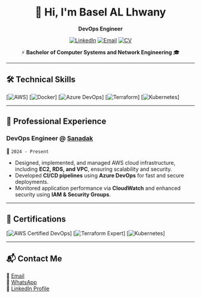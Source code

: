 <div align="center">

  # 👋 Hi, I'm Basel AL Lhwany  
**DevOps Engineer**  


[![LinkedIn](https://img.shields.io/badge/LinkedIn-Basel_Al--lhwany-blue?style=flat&logo=linkedin)](https://www.linkedin.com/in/basel-al-lhwany-45a1b2290/)
[![Email](https://img.shields.io/badge/Email-Basel.lhwany@gmail.com-red?style=flat&logo=gmail)](mailto:Basel.lhwany@gmail.com)
[![CV](https://img.shields.io/badge/View%20My%20CV-Download-00C853?style=flat&logo=googledrive)](https://drive.google.com/file/d/1XLNIH3Ftvv7nSb4j9y6DC9TcDB5wUotx/view?usp=sharing)  

 ⚡ **Bachelor of Computer Systems and Network Engineering** 🎓 

</div>

---

## 🛠️ **Technical Skills**  
[![AWS](https://img.shields.io/badge/AWS-EC2/RDS/CloudWatch-FF9900?logo=amazon-aws)]
[![Docker](https://img.shields.io/badge/Docker-Containerization-2496ED?logo=docker)]
[![Azure DevOps](https://img.shields.io/badge/Azure_DevOps-CI/CD-0078D7?logo=azure-devops)]
[![Terraform](https://img.shields.io/badge/Terraform-IaC-623CE4?logo=terraform)]
[![Kubernetes](https://img.shields.io/badge/Kubernetes-EKS-326CE5?logo=kubernetes)]

---

## 💼 **Professional Experience**  
### **DevOps Engineer @ [Sanadak](https://sanadak.sa/)**  
📅 `2024 - Present`  
- Designed, implemented, and managed AWS cloud infrastructure, including **EC2, RDS, and VPC**, ensuring scalability and security.  
- Developed **CI/CD pipelines** using **Azure DevOps** for fast and secure deployments.  
- Monitored application performance via **CloudWatch** and enhanced security using **IAM & Security Groups**.  

---

## 📜 **Certifications**  
[![AWS Certified DevOps](https://img.shields.io/badge/AWS-DevOps_Professional-FF9900?logo=amazon-aws)]
[![Terraform Expert](https://img.shields.io/badge/Terraform-Expert-623CE4?logo=terraform)]
[![Kubernetes](https://img.shields.io/badge/Kubernetes-Beginner-326CE5?logo=kubernetes)]

---

## 📬 **Contact Me**  
📧 [Email](mailto:Basel.lhwany@gmail.com)  
📱 [WhatsApp](https://wa.me/962799629903)  
💼 [LinkedIn Profile](https://www.linkedin.com/in/basel-al-lhwany-45a1b2290/)  
